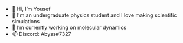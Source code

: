- 👋 Hi, I’m Yousef
- 👀 I'm an undergraduate physics student and I love making scientific simulations
- 🌱 I’m currently working on molecular dynamics
- 📫 Discord: Abyss#7327

<!---
YousefAbyss/YousefAbyss is a ✨ special ✨ repository because its `README.md` (this file) appears on your GitHub profile.
You can click the Preview link to take a look at your changes.
--->
